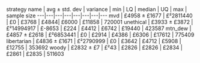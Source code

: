 strategy name | avg ± std. dev | variance | min | LQ | median | UQ | max | sample size
---|---|---|---|---|---|---|---
mvd | £4958 ± £1677 | £²2811440 | £0 | £3768 | £4844| £6000 | £11858 | 720001
unethical | £3933 ± £3872 | £²14994917 | £-8653 | £224 | £4412 | £6742 | £19440 | 423587
mtn\_dew | £4857 ± £2618 | £²6853441 | £0 | £2914 | £4386 | £6306 | £17612 | 775409
libertarian | £4836 ± £1671 | £²2790999 | £0 | £3642 | £4712 | £5908 | £12755 | 353692
woody | £2832 ± £7 | £²43 | £2826 | £2826 | £2834 | £2861 | £2835 | 511603
